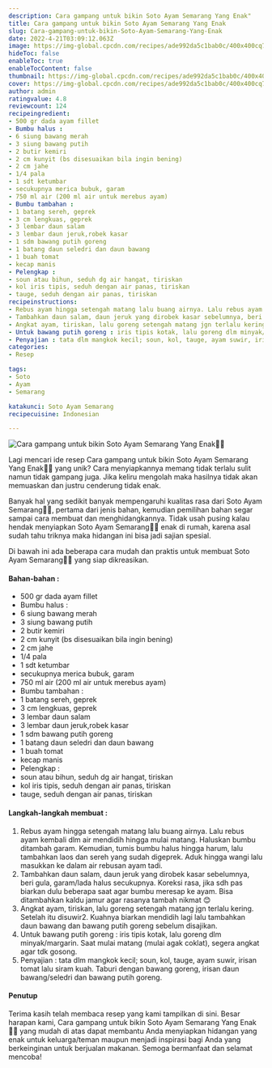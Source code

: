 ```yaml
---
description: Cara gampang untuk bikin Soto Ayam Semarang Yang Enak"
title: Cara gampang untuk bikin Soto Ayam Semarang Yang Enak
slug: Cara-gampang-untuk-bikin-Soto-Ayam-Semarang-Yang-Enak
date: 2022-4-21T03:09:12.063Z
image: https://img-global.cpcdn.com/recipes/ade992da5c1bab0c/400x400cq70/photo.jpg
hideToc: false
enableToc: true
enableTocContent: false
thumbnail: https://img-global.cpcdn.com/recipes/ade992da5c1bab0c/400x400cq70/photo.jpg
cover: https://img-global.cpcdn.com/recipes/ade992da5c1bab0c/400x400cq70/photo.jpg
author: admin
ratingvalue: 4.8
reviewcount: 124
recipeingredient:
- 500 gr dada ayam fillet
- Bumbu halus :
- 6 siung bawang merah
- 3 siung bawang putih
- 2 butir kemiri
- 2 cm kunyit (bs disesuaikan bila ingin bening)
- 2 cm jahe
- 1/4 pala
- 1 sdt ketumbar
- secukupnya merica bubuk, garam
- 750 ml air (200 ml air untuk merebus ayam)
- Bumbu tambahan :
- 1 batang sereh, geprek
- 3 cm lengkuas, geprek
- 3 lembar daun salam
- 3 lembar daun jeruk,robek kasar
- 1 sdm bawang putih goreng
- 1 batang daun seledri dan daun bawang
- 1 buah tomat
- kecap manis
- Pelengkap :
- soun atau bihun, seduh dg air hangat, tiriskan
- kol iris tipis, seduh dengan air panas, tiriskan
- tauge, seduh dengan air panas, tiriskan
recipeinstructions:
- Rebus ayam hingga setengah matang lalu buang airnya. Lalu rebus ayam kembali dlm air mendidih hingga mulai matang. Haluskan bumbu ditambah garam. Kemudian, tumis bumbu halus hingga harum, lalu tambahkan laos dan sereh yang sudah digeprek. Aduk hingga wangi lalu masukkan ke dalam air rebusan ayam tadi.
- Tambahkan daun salam, daun jeruk yang dirobek kasar sebelumnya, beri gula, garam/lada halus secukupnya. Koreksi rasa, jika sdh pas biarkan dulu beberapa saat agar bumbu meresap ke ayam. Bisa ditambahkan kaldu jamur agar rasanya tambah nikmat 😊
- Angkat ayam, tiriskan, lalu goreng setengah matang jgn terlalu kering. Setelah itu disuwir2. Kuahnya biarkan mendidih lagi lalu tambahkan daun bawang dan bawang putih goreng sebelum disajikan.
- Untuk bawang putih goreng : iris tipis kotak, lalu goreng dlm minyak/margarin. Saat mulai matang (mulai agak coklat), segera angkat agar tdk gosong.
- Penyajian : tata dlm mangkok kecil; soun, kol, tauge, ayam suwir, irisan tomat lalu siram kuah. Taburi dengan bawang goreng, irisan daun bawang/seledri dan bawang putih goreng.
categories:
- Resep

tags:
- Soto
- Ayam
- Semarang

katakunci: Soto Ayam Semarang
recipecuisine: Indonesian

---
```


![Cara gampang untuk bikin Soto Ayam Semarang Yang Enak👩‍🍳](https://img-global.cpcdn.com/recipes/ade992da5c1bab0c/400x400cq70/photo.jpg)

Lagi mencari ide resep Cara gampang untuk bikin Soto Ayam Semarang Yang Enak👩‍🍳 yang unik? Cara menyiapkannya memang tidak terlalu sulit namun tidak gampang juga. Jika keliru mengolah maka hasilnya tidak akan memuaskan dan justru cenderung tidak enak.

Banyak hal yang sedikit banyak mempengaruhi kualitas rasa dari Soto Ayam Semarang👩‍🍳, pertama dari jenis bahan, kemudian pemilihan bahan segar sampai cara membuat dan menghidangkannya. Tidak usah pusing kalau hendak menyiapkan Soto Ayam Semarang👩‍🍳 enak di rumah, karena asal sudah tahu triknya maka hidangan ini bisa jadi sajian spesial.

Di bawah ini ada beberapa cara mudah dan praktis untuk membuat Soto Ayam Semarang👩‍🍳 yang siap dikreasikan.

<!--inarticleads1-->

#### Bahan-bahan :

- 500 gr dada ayam fillet
- Bumbu halus :
- 6 siung bawang merah
- 3 siung bawang putih
- 2 butir kemiri
- 2 cm kunyit (bs disesuaikan bila ingin bening)
- 2 cm jahe
- 1/4 pala
- 1 sdt ketumbar
- secukupnya merica bubuk, garam
- 750 ml air (200 ml air untuk merebus ayam)
- Bumbu tambahan :
- 1 batang sereh, geprek
- 3 cm lengkuas, geprek
- 3 lembar daun salam
- 3 lembar daun jeruk,robek kasar
- 1 sdm bawang putih goreng
- 1 batang daun seledri dan daun bawang
- 1 buah tomat
- kecap manis
- Pelengkap :
- soun atau bihun, seduh dg air hangat, tiriskan
- kol iris tipis, seduh dengan air panas, tiriskan
- tauge, seduh dengan air panas, tiriskan

<!--inarticleads2-->

#### Langkah-langkah membuat :

1. Rebus ayam hingga setengah matang lalu buang airnya. Lalu rebus ayam kembali dlm air mendidih hingga mulai matang. Haluskan bumbu ditambah garam. Kemudian, tumis bumbu halus hingga harum, lalu tambahkan laos dan sereh yang sudah digeprek. Aduk hingga wangi lalu masukkan ke dalam air rebusan ayam tadi.
1. Tambahkan daun salam, daun jeruk yang dirobek kasar sebelumnya, beri gula, garam/lada halus secukupnya. Koreksi rasa, jika sdh pas biarkan dulu beberapa saat agar bumbu meresap ke ayam. Bisa ditambahkan kaldu jamur agar rasanya tambah nikmat 😊
1. Angkat ayam, tiriskan, lalu goreng setengah matang jgn terlalu kering. Setelah itu disuwir2. Kuahnya biarkan mendidih lagi lalu tambahkan daun bawang dan bawang putih goreng sebelum disajikan.
1. Untuk bawang putih goreng : iris tipis kotak, lalu goreng dlm minyak/margarin. Saat mulai matang (mulai agak coklat), segera angkat agar tdk gosong.
1. Penyajian : tata dlm mangkok kecil; soun, kol, tauge, ayam suwir, irisan tomat lalu siram kuah. Taburi dengan bawang goreng, irisan daun bawang/seledri dan bawang putih goreng.

#### Penutup

Terima kasih telah membaca resep yang kami tampilkan di sini. Besar harapan kami, Cara gampang untuk bikin Soto Ayam Semarang Yang Enak👩‍🍳 yang mudah di atas dapat membantu Anda menyiapkan hidangan yang enak untuk keluarga/teman maupun menjadi inspirasi bagi Anda yang berkeinginan untuk berjualan makanan. Semoga bermanfaat dan selamat mencoba!